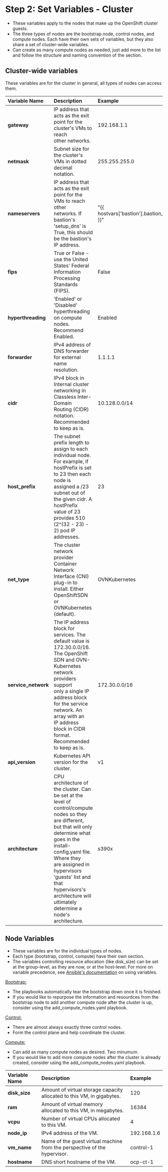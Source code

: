 # Step 2: Set Variables - Cluster
- These variables apply to the nodes that make up the OpenShift cluster guests. 
- The three types of nodes are the bootstrap node, control nodes, and compute nodes. Each have their own sets of variables, but they also share a set of cluster-wide variables.
- Can create as many compute nodes as needed, just add more to the list and follow the structure and naming convention of the section.

## Cluster-wide variables
These variables are for the cluster in general, all types of nodes can access them.

**Variable Name** | **Description** | **Example**
:--- | :--- | :---
**gateway** | IP address that acts as the exit point for the cluster's VMs to reach</br > other networks. | 192.168.1.1
**netmask** | Subnet size for the cluster's VMs in dotted decimal notation. | 255.255.255.0
**nameservers** | IP address that acts as the exit point for the VMs to reach other</br > networks. If bastion's 'setup_dns' is True, this should be the bastion's</br > IP address. | "{{ hostvars['bastion'].bastion_ip }}"
**fips** | True or False - use the United States' Federal Information</br > Processing Standards (FIPS). | False
**hyperthreading** | 'Enabled' or 'Disabled' hyperthreading on compute nodes.</br > Recommend Enabled. | Enabled
**forwarder** | IPv4 address of DNS forwarder for external name resolution. | 1.1.1.1
**cidr** | IPv4 block in Internal cluster networking in Classless Inter-Domain</br > Routing (CIDR) notation. Recommended to keep as is. | 10.128.0.0/14
**host_prefix** | The subnet prefix length to assign to each individual node.</br > For example, if hostPrefix is set to 23 then each node is</br > assigned a /23 subnet out of the given cidr. A hostPrefix</br > value of 23 provides 510 (2^(32 - 23) - 2) pod IP addresses. | 23
**net_type** | The cluster network provider Container Network Interface (CNI)</br > plug-in to install. Either OpenShiftSDN or OVNKubernetes (default). | OVNKubernetes
**service_network** | The IP address block for services. The default value is 172.30.0.0/16.</br > The OpenShift SDN and OVN-Kubernetes network providers support</br > only a single IP address block for the service network. An array with an</br > IP address block in CIDR format. Recommended to keep as is. | 172.30.0.0/16
**api_version** | Kubernetes API version for the cluster. | v1
**architecture** | CPU architecture of the cluster. Can be set at the level of</br > control/compute nodes so they are different, but that will only</br > determine what goes in the install-config.yaml file. Where they</br > are assigned in hypervisors 'guests' list and that hypervisors's</br > architecture will ultimately determine a node's architecture. | s390x

## Node Variables
- These variables are for the individual types of nodes. 
- Each type (bootstrap, control, compute) have their own section. 
- The variables controlling resource allocation (like disk_size) can be set at the group-level, as they are now, or at the host-level. For more on variable precedence, see [Ansible's documentation](https://docs.ansible.com/ansible/latest/playbook_guide/playbooks_variables.html) on using variables.

<u>Bootstrap:</u>
- The playbooks automatically tear the bootstrap down once it is finished.
- If you would like to repurpose the information and resourdces from the bootstrap node to add another compute node after the cluster is up, consider using the add_compute_nodes.yaml playbook. 

<u>Control:</U>
- There are almost always exactly three control nodes. 
- Form the control plane and help coordinate the cluster.

<U>Compute:</U>
- Can add as many compute nodes as desired. Two minumum. 
- If you would like to add more compute nodes after the cluster is already created, consider using the add_compute_nodes.yaml playbook. 

**Variable Name** | **Description** | **Example**
:--- | :--- | :---
**disk_size** | Amount of virtual storage capacity allocated to this VM, in gigabytes. | 120
**ram** | Amount of virtual memory allocated to this VM, in megabytes. | 16384
**vcpu** | Number of virtual CPUs allocated to this VM. | 4
**node_ip** | IPv4 address of the VM. | 192.168.1.6
**vm_name** | Name of the guest virtual machine from the perspective of the hypervisor. | control-1
**hostname** | DNS short hostname of the VM. | ocp-ct-1